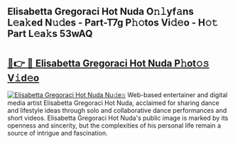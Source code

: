 ## Elisabetta Gregoraci Hot Nuda O𝚗𝚕yf𝚊ns L𝚎a𝚔ed N𝚞𝚍es - Part-T7g P𝚑𝚘tos Vi𝚍𝚎o - H𝚘𝚝 Part L𝚎a𝚔s 53wAQ

# <h2><a href="http://kfdca0.oniu.top/?m=Elisabetta+Gregoraci+Hot+Nuda">🔗👉 🔴 Elisabetta Gregoraci Hot Nuda P𝚑ot𝚘𝚜 V𝚒d𝚎o</a></h2>

[![Elisabetta Gregoraci Hot Nuda Nu𝚍e𝚜](https://i.imgur.com/0qMVB7G.gif)](http://kfdca0.oniu.top/?m=Elisabetta+Gregoraci+Hot+Nuda)
Web-based entertainer and digital media artist Elisabetta Gregoraci Hot Nuda, acclaimed for sharing dance and lifestyle ideas through solo and collaborative dance performances and short videos. Elisabetta Gregoraci Hot Nuda's public image is marked by its openness and sincerity, but the complexities of his personal life remain a source of intrigue and fascination.  

